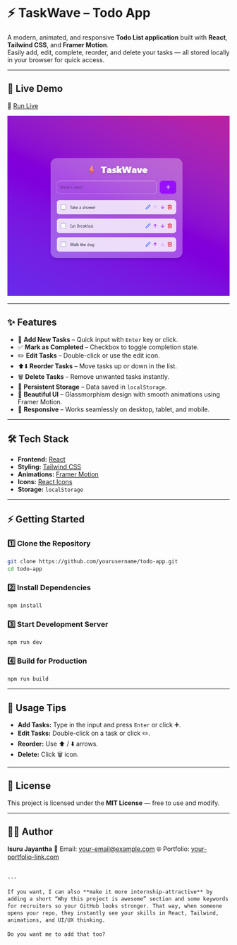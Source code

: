 
# ⚡ TaskWave – Todo App

A modern, animated, and responsive **Todo List application** built with **React**, **Tailwind CSS**, and **Framer Motion**.  
Easily add, edit, complete, reorder, and delete your tasks — all stored locally in your browser for quick access.

---

## 🚀 Live Demo  
🔗 [Run Live](https://todolistbyizzu.netlify.app/)  

![Preview Screenshot](src/assets/Screenshot.png)

---

## ✨ Features

- 📝 **Add New Tasks** – Quick input with `Enter` key or click.
- ✅ **Mark as Completed** – Checkbox to toggle completion state.
- ✏️ **Edit Tasks** – Double-click or use the edit icon.
- ⬆️⬇️ **Reorder Tasks** – Move tasks up or down in the list.
- 🗑️ **Delete Tasks** – Remove unwanted tasks instantly.
- 💾 **Persistent Storage** – Data saved in `localStorage`.
- 🎨 **Beautiful UI** – Glassmorphism design with smooth animations using Framer Motion.
- 📱 **Responsive** – Works seamlessly on desktop, tablet, and mobile.

---

## 🛠️ Tech Stack

- **Frontend:** [React](https://reactjs.org/)  
- **Styling:** [Tailwind CSS](https://tailwindcss.com/)  
- **Animations:** [Framer Motion](https://www.framer.com/motion/)  
- **Icons:** [React Icons](https://react-icons.github.io/react-icons/)  
- **Storage:** `localStorage`
---

## ⚡ Getting Started

### 1️⃣ Clone the Repository
```bash
git clone https://github.com/yourusername/todo-app.git
cd todo-app
````

### 2️⃣ Install Dependencies

```bash
npm install
```

### 3️⃣ Start Development Server

```bash
npm run dev
```

### 4️⃣ Build for Production

```bash
npm run build
```

---

## 📌 Usage Tips

* **Add Tasks:** Type in the input and press `Enter` or click ➕.
* **Edit Tasks:** Double-click on a task or click ✏️.
* **Reorder:** Use ⬆️ / ⬇️ arrows.
* **Delete:** Click 🗑️ icon.

---

## 📜 License

This project is licensed under the **MIT License** — free to use and modify.

---

## 👨‍💻 Author

**Isuru Jayantha**
📧 Email: [your-email@example.com](mailto:your-email@example.com)
🌐 Portfolio: [your-portfolio-link.com](#)

```

---

If you want, I can also **make it more internship-attractive** by adding a short “Why this project is awesome” section and some keywords for recruiters so your GitHub looks stronger. That way, when someone opens your repo, they instantly see your skills in React, Tailwind, animations, and UI/UX thinking.  

Do you want me to add that too?
```
